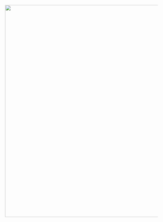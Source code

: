 <div align="center">
  <img src="https://user-images.githubusercontent.com/63881771/155184278-d40cd38c-3b9d-4048-b0ca-c60998702880.png" width="700px" />
</div>

